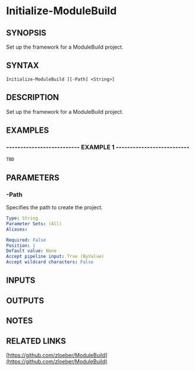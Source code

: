 ﻿---
external help file: ModuleBuild-help.xml
online version: https://github.com/zloeber/ModuleBuild
schema: 2.0.0
---

# Initialize-ModuleBuild

## SYNOPSIS
Set up the framework for a ModuleBuild project.

## SYNTAX

```
Initialize-ModuleBuild [[-Path] <String>]
```

## DESCRIPTION
Set up the framework for a ModuleBuild project.

## EXAMPLES

### -------------------------- EXAMPLE 1 --------------------------
```
TBD
```

## PARAMETERS

### -Path
Specifies the path to create the project.

```yaml
Type: String
Parameter Sets: (All)
Aliases: 

Required: False
Position: 1
Default value: None
Accept pipeline input: True (ByValue)
Accept wildcard characters: False
```

## INPUTS

## OUTPUTS

## NOTES

## RELATED LINKS

[https://github.com/zloeber/ModuleBuild](https://github.com/zloeber/ModuleBuild)

